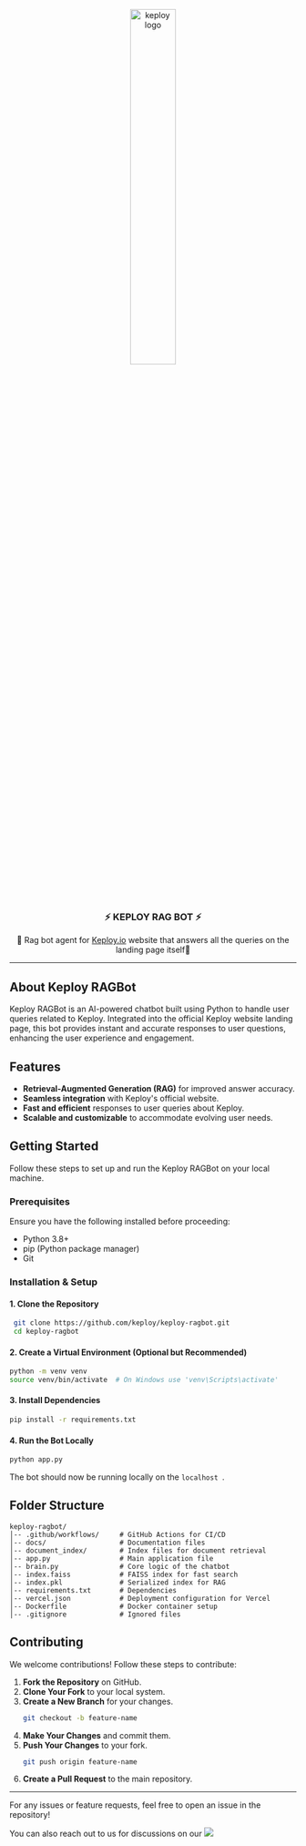 <p align="center">
  <img align="center" src="https://docs.keploy.io/img/keploy-logo-dark.svg?s=200&v=4" height="40%" width="40%"  alt="keploy logo"/>  <!-- we can add banner here, maybe a poster or a gif -->
</p>
<h3 align="center">
<b>
⚡️ KEPLOY RAG BOT ⚡️
</b>
</h3 >
<p align="center">
🌟 Rag bot agent for <a href="https://keploy.io">Keploy.io</a> website that answers all the queries on the landing page itself🌟
</p>

---

## About Keploy RAGBot
Keploy RAGBot is an AI-powered chatbot built using Python to handle user queries related to Keploy. Integrated into the official Keploy website landing page, this bot provides instant and accurate responses to user questions, enhancing the user experience and engagement.

## Features
- **Retrieval-Augmented Generation (RAG)** for improved answer accuracy.
- **Seamless integration** with Keploy's official website.
- **Fast and efficient** responses to user queries about Keploy.
- **Scalable and customizable** to accommodate evolving user needs.

## Getting Started
Follow these steps to set up and run the Keploy RAGBot on your local machine.

### Prerequisites
Ensure you have the following installed before proceeding:
- Python 3.8+
- pip (Python package manager)
- Git

### Installation & Setup
#### 1. Clone the Repository
```bash
 git clone https://github.com/keploy/keploy-ragbot.git
 cd keploy-ragbot
```
#### 2. Create a Virtual Environment (Optional but Recommended)
```bash
python -m venv venv
source venv/bin/activate  # On Windows use 'venv\Scripts\activate'
```
#### 3. Install Dependencies
```bash
pip install -r requirements.txt
```
#### 4. Run the Bot Locally
```bash
python app.py
```
The bot should now be running locally on the `localhost `.

## Folder Structure
```
keploy-ragbot/
│-- .github/workflows/     # GitHub Actions for CI/CD
│-- docs/                  # Documentation files
│-- document_index/        # Index files for document retrieval
│-- app.py                 # Main application file
│-- brain.py               # Core logic of the chatbot
│-- index.faiss            # FAISS index for fast search
│-- index.pkl              # Serialized index for RAG
│-- requirements.txt       # Dependencies
│-- vercel.json            # Deployment configuration for Vercel
│-- Dockerfile             # Docker container setup
│-- .gitignore             # Ignored files
```

## Contributing
We welcome contributions! Follow these steps to contribute:

1. **Fork the Repository** on GitHub.
2. **Clone Your Fork** to your local system.
3. **Create a New Branch** for your changes.
   ```bash
   git checkout -b feature-name
   ```
4. **Make Your Changes** and commit them.
5. **Push Your Changes** to your fork.
   ```bash
   git push origin feature-name
   ```
6. **Create a Pull Request** to the main repository.


---

For any issues or feature requests, feel free to open an issue in the repository!

You can also reach out to us for discussions on our <a href="https://join.slack.com/t/keploy/shared_invite/zt-2poflru6f-_VAuvQfCBT8fDWv1WwSbkw" alt="Slack">
<img src="https://img.shields.io/badge/Slack-@layer5.svg?logo=slack" />
</a>
